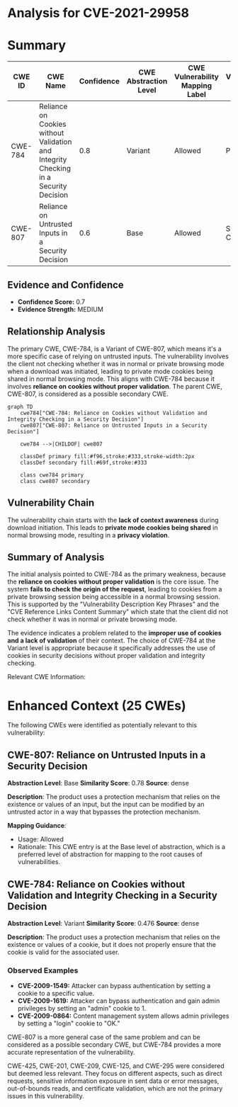 # Analysis for CVE-2021-29958

# Summary
| CWE ID | CWE Name | Confidence | CWE Abstraction Level | CWE Vulnerability Mapping Label | CWE-Vulnerability Mapping Notes |
|---|---|---|---|---|---|
| CWE-784 | Reliance on Cookies without Validation and Integrity Checking in a Security Decision | 0.8 | Variant | Allowed | Primary CWE |
| CWE-807 | Reliance on Untrusted Inputs in a Security Decision | 0.6 | Base | Allowed | Secondary Candidate |

## Evidence and Confidence

*   **Confidence Score:** 0.7
*   **Evidence Strength:** MEDIUM

## Relationship Analysis
The primary CWE, CWE-784, is a Variant of CWE-807, which means it's a more specific case of relying on untrusted inputs. The vulnerability involves the client not checking whether it was in normal or private browsing mode when a download was initiated, leading to private mode cookies being shared in normal browsing mode. This aligns with CWE-784 because it involves **reliance on cookies without proper validation**. The parent CWE, CWE-807, is considered as a possible secondary CWE.

```mermaid
graph TD
    cwe784["CWE-784: Reliance on Cookies without Validation and Integrity Checking in a Security Decision"]
    cwe807["CWE-807: Reliance on Untrusted Inputs in a Security Decision"]
    
    cwe784 -->|CHILDOF| cwe807
    
    classDef primary fill:#f96,stroke:#333,stroke-width:2px
    classDef secondary fill:#69f,stroke:#333
    
    class cwe784 primary
    class cwe807 secondary
```

## Vulnerability Chain
The vulnerability chain starts with the **lack of context awareness** during download initiation. This leads to **private mode cookies being shared** in normal browsing mode, resulting in a **privacy violation**.

## Summary of Analysis
The initial analysis pointed to CWE-784 as the primary weakness, because the **reliance on cookies without proper validation** is the core issue. The system **fails to check the origin of the request**, leading to cookies from a private browsing session being accessible in a normal browsing session. This is supported by the "Vulnerability Description Key Phrases" and the "CVE Reference Links Content Summary" which state that the client did not check whether it was in normal or private browsing mode.

The evidence indicates a problem related to the **improper use of cookies and a lack of validation** of their context. The choice of CWE-784 at the Variant level is appropriate because it specifically addresses the use of cookies in security decisions without proper validation and integrity checking.

Relevant CWE Information:

# Enhanced Context (25 CWEs)
The following CWEs were identified as potentially relevant to this vulnerability:

## CWE-807: Reliance on Untrusted Inputs in a Security Decision
**Abstraction Level**: Base
**Similarity Score**: 0.78
**Source**: dense

**Description**:
The product uses a protection mechanism that relies on the existence or values of an input, but the input can be modified by an untrusted actor in a way that bypasses the protection mechanism.

**Mapping Guidance**:
- Usage: Allowed
- Rationale: This CWE entry is at the Base level of abstraction, which is a preferred level of abstraction for mapping to the root causes of vulnerabilities.

## CWE-784: Reliance on Cookies without Validation and Integrity Checking in a Security Decision
**Abstraction Level**: Variant
**Similarity Score**: 0.476
**Source**: dense

**Description**:
The product uses a protection mechanism that relies on the existence or values of a cookie, but it does not properly ensure that the cookie is valid for the associated user.

### Observed Examples
- **CVE-2009-1549:** Attacker can bypass authentication by setting a cookie to a specific value.
- **CVE-2009-1619:** Attacker can bypass authentication and gain admin privileges by setting an "admin" cookie to 1.
- **CVE-2009-0864:** Content management system allows admin privileges by setting a "login" cookie to "OK."

CWE-807 is a more general case of the same problem and can be considered as a possible secondary CWE, but CWE-784 provides a more accurate representation of the vulnerability.

CWE-425, CWE-201, CWE-209, CWE-125, and CWE-295 were considered but deemed less relevant. They focus on different aspects, such as direct requests, sensitive information exposure in sent data or error messages, out-of-bounds reads, and certificate validation, which are not the primary issues in this vulnerability.